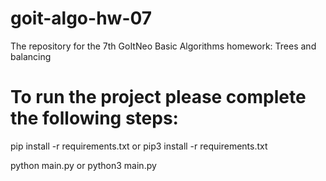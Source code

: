 # goit-algo-hw-07
The repository for the 7th GoItNeo Basic Algorithms homework: Trees and balancing

# To run the project please complete the following steps:

pip install -r requirements.txt or pip3 install -r requirements.txt

python main.py or python3 main.py